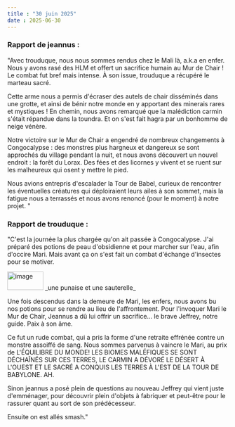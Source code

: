 ```yaml
---
title : "30 juin 2025"
date : 2025-06-30
---
```

### Rapport de jeannus :  
"Avec trouduque, nous nous sommes rendus chez le Mali là, a.k.a en enfer. Nous y avons rasé des HLM et offert un sacrifice humain au Mur de Chair ! Le combat fut bref mais intense. À son issue, trouduque a récupéré le marteau sacré.

Cette arme nous a permis d'écraser des autels de chair disséminés dans une grotte, et ainsi de bénir notre monde en y apportant des minerais rares et mystiques ! En chemin, nous avons remarqué que la malédiction carmin s'était répandue dans la toundra. Et on s'est fait hagra par un bonhomme de neige vénère.

Notre victoire sur le Mur de Chair a engendré de nombreux changements à Congocalypse : des monstres plus hargneux et dangereux se sont approchés du village pendant la nuit, et nous avons découvert un nouvel endroit : la forêt du Lorax. Des fées et des licornes y vivent et se ruent sur les malheureux qui osent y mettre le pied.

Nous avions entrepris d'escalader la Tour de Babel, curieux de rencontrer les éventuelles créatures qui déploiraient leurs ailes à son sommet, mais la fatigue nous a terrassés et nous avons renoncé (pour le moment) à notre projet.  "

### Rapport de trouduque :  
"C'est la journée la plus chargée qu'on ait passée à Congocalypse. J'ai préparé des potions de peau d'obsidienne et pour marcher sur l'eau, afin d'occire Mari. Mais avant ça on s'est fait un combat d'échange d'insectes pour se motiver.  

<img width="82" height="42" alt="image" src="https://github.com/user-attachments/assets/0bcd5061-ecdc-49a7-b572-727436c3ab26" />
_une punaise et une sauterelle_  

Une fois descendus dans la demeure de Mari, les enfers, nous avons bu nos potions pour se rendre au lieu de l'affrontement. Pour l'invoquer Mari le Mur de Chair, Jeannus a dû lui offrir un sacrifice... le brave Jeffrey, notre guide. Paix à son âme.

Ce fut un rude combat, qui a pris la forme d'une retraite effrénée contre un monstre assoiffé de sang. Nous sommes parvenus à vaincre le Mari, au prix de L'ÉQUILIBRE DU MONDE! LES BIOMES MALÉFIQUES SE SONT DÉCHAÎNÉS SUR CES TERRES, LE CARMIN A DÉVORÉ LE DÉSERT À L'OUEST ET LE SACRÉ A CONQUIS LES TERRES À L'EST DE LA TOUR DE BABYLONE. AH.

Sinon jeannus a posé plein de questions au nouveau Jeffrey qui vient juste d'emménager, pour découvrir plein d'objets à fabriquer et peut-être pour le rassurer quant au sort de son prédécesseur.

Ensuite on est allés smash."
